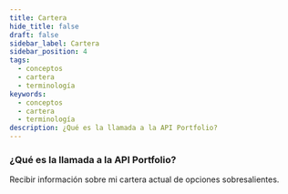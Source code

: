 ```yaml
---
title: Cartera
hide_title: false
draft: false
sidebar_label: Cartera
sidebar_position: 4
tags:
  - conceptos
  - cartera
  - terminología
keywords:
  - conceptos
  - cartera
  - terminología
description: ¿Qué es la llamada a la API Portfolio?
---
```


### ¿Qué es la llamada a la API Portfolio?

Recibir información sobre mi cartera actual de opciones sobresalientes.
